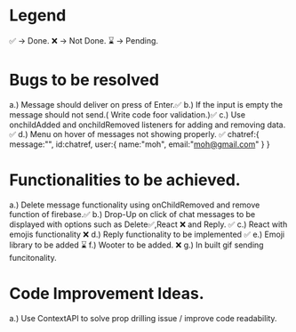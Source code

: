 # Legend

✅ -> Done.
❌ -> Not Done.
⌛ -> Pending.

# Bugs to be resolved

a.) Message should deliver on press of Enter.✅
b.) If the input is empty the message should not send.( Write code foor validation.)✅
c.) Use onchildAdded and onchildRemoved listeners for adding and removing data. ✅
d.) Menu on hover of messages not showing properly. ✅
chatref:{
message:"",
id:chatref,
user:{
name:"moh",
email:"moh@gmail.com"
}
}

# Functionalities to be achieved.

a.) Delete message functionality using onChildRemoved and remove function of firebase.✅
b.) Drop-Up on click of chat messages to be displayed with options such as Delete✅,React ❌ and Reply. ✅
c.) React with emojis functionality ❌
d.) Reply functionality to be implemented ✅
e.) Emoji library to be added ⌛
f.) Wooter to be added. ❌
g.) In built gif sending funcitonality.

# Code Improvement Ideas.

a.) Use ContextAPI to solve prop drilling issue / improve code readability.
